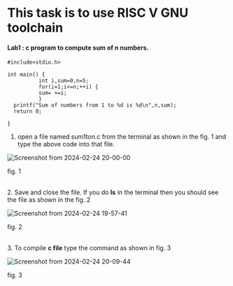# This task is to use RISC V GNU toolchain

#### Lab1 : c program to compute sum of n numbers.

```
#include<stdio.h>

int main() {
          int i,sum=0,n=5;
          for(i=1;i<=n;++i) {
          sum= +=i;
          }
  printf("Sum of numbers from 1 to %d is %d\n",n,sum);
  return 0;

}
```

1. open a file named sum1ton.c from the terminal as shown in the fig. 1 and type the above code into that file.

![Screenshot from 2024-02-24 20-00-00](https://github.com/zakirhussaingit/vlsiriscv/assets/159747370/e276927d-b079-4679-8fd3-fea5d84292ce)
<p align="centre">fig. 1</p>
<br>2. Save and close the file. If you do <b>ls</b> in the terminal then you should see the file as shown in the fig. 2

![Screenshot from 2024-02-24 19-57-41](https://github.com/zakirhussaingit/vlsiriscv/assets/159747370/503308a8-7771-4d8e-99b8-4fc66f5cbd47)
<p align="centre">fig. 2</p>
<br>3. To compile <b>c file</b> type the command as shown in fig. 3


![Screenshot from 2024-02-24 20-09-44](https://github.com/zakirhussaingit/vlsiriscv/assets/159747370/bc245b64-9539-4484-9497-0256e5de04d1)
<p align="centre">fig. 3</p>

